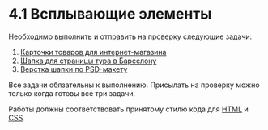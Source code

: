 # 4.1 Всплывающие элементы

Необходимо выполнить и отправить на проверку следующие задачи:

1. [Карточки товаров для интернет-магазина](./product-cards/)
2. [Шапка для страницы тура в Барселону](./tour-page-header/)
3. [Верстка шапки по PSD-макету](./psd-header-layout)

Все задачи обязательны к выполнению. Присылать на проверку можно только когда готовы все три задачи.

Работы должны соответствовать принятому стилю кода для [HTML](https://github.com/netology-code/codestyle/tree/master/html) и [CSS](https://github.com/netology-code/codestyle/tree/master/css).
